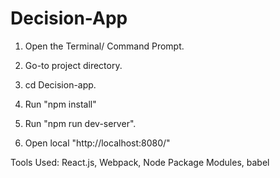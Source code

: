 # Decision-App

1. Open the Terminal/ Command Prompt.

2. Go-to project directory.

3. cd Decision-app.

4. Run "npm install"

5. Run "npm run dev-server".

6. Open local "http://localhost:8080/" 

Tools Used: React.js, Webpack, Node Package Modules, babel

